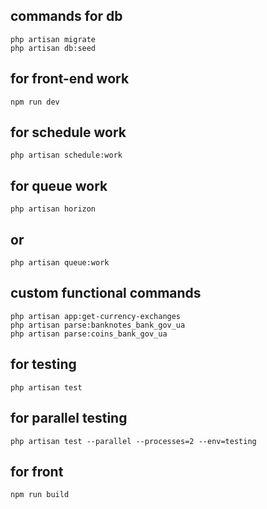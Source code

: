 ## commands for db
````````
php artisan migrate
php artisan db:seed
````````
## for front-end work
````````
npm run dev
````````
## for schedule work
````````
php artisan schedule:work
````````
## for queue work
````````
php artisan horizon
````````
## or
````````
php artisan queue:work
````````

## custom functional commands
````````
php artisan app:get-currency-exchanges
php artisan parse:banknotes_bank_gov_ua
php artisan parse:coins_bank_gov_ua
````````

## for testing
````````
php artisan test
````````

## for parallel testing
````````
php artisan test --parallel --processes=2 --env=testing
````````
## for front
````````
npm run build
````````
